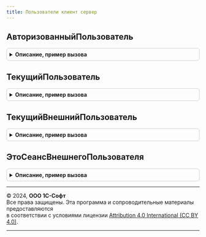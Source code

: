 ```yaml
---
title: Пользователи клиент сервер
---
```



## АвторизованныйПользователь
<details style="margin: 1em 0; padding: 0.5em; border: 1px solid #ccc; border-radius: 6px;">

<summary style="font-weight: bold; cursor: pointer;">Описание, пример вызова</summary>

```bsl

// Устарела.
// См. Пользователи.АвторизованныйПользователь.
// См. ПользователиКлиент.АвторизованныйПользователь.
//
Функция АвторизованныйПользователь() Экспорт
```

Пример вызова
```bsl
Результат = ПользователиКлиентСервер.АвторизованныйПользователь() 
```
</details>

## ТекущийПользователь
<details style="margin: 1em 0; padding: 0.5em; border: 1px solid #ccc; border-radius: 6px;">

<summary style="font-weight: bold; cursor: pointer;">Описание, пример вызова</summary>

```bsl

// Устарела.
// См. Пользователи.ТекущийПользователь.
// См. ПользователиКлиент.ТекущийПользователь.
//
Функция ТекущийПользователь() Экспорт
```

Пример вызова
```bsl
Результат = ПользователиКлиентСервер.ТекущийПользователь() 
```
</details>

## ТекущийВнешнийПользователь
<details style="margin: 1em 0; padding: 0.5em; border: 1px solid #ccc; border-radius: 6px;">

<summary style="font-weight: bold; cursor: pointer;">Описание, пример вызова</summary>

```bsl

// Устарела.
// См. ВнешниеПользователи.ТекущийВнешнийПользователь.
// См. ВнешниеПользователиКлиент.ТекущийВнешнийПользователь.
//
Функция ТекущийВнешнийПользователь() Экспорт
```

Пример вызова
```bsl
Результат = ПользователиКлиентСервер.ТекущийВнешнийПользователь() 
```
</details>

## ЭтоСеансВнешнегоПользователя
<details style="margin: 1em 0; padding: 0.5em; border: 1px solid #ccc; border-radius: 6px;">

<summary style="font-weight: bold; cursor: pointer;">Описание, пример вызова</summary>

```bsl

// Устарела.
// См. Пользователи.ЭтоСеансВнешнегоПользователя.
// См. ПользователиКлиент.ЭтоСеансВнешнегоПользователя.
//
Функция ЭтоСеансВнешнегоПользователя() Экспорт
```

Пример вызова
```bsl
Результат = ПользователиКлиентСервер.ЭтоСеансВнешнегоПользователя() 
```
</details>

---

© 2024, **ООО 1С-Софт**  
Все права защищены. Эта программа и сопроводительные материалы предоставляются  
в соответствии с условиями лицензии [Attribution 4.0 International (CC BY 4.0)](https://creativecommons.org/licenses/by/4.0/legalcode).

---
